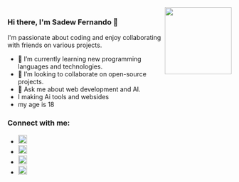 <img align="right" width="150" height="150" src="https://github.com/sadewfernando001.png">

### Hi there, I'm Sadew Fernando 👋

I'm passionate about coding and enjoy collaborating with friends on various projects.

- 🌱 I’m currently learning new programming languages and technologies.
- 👯 I’m looking to collaborate on open-source projects.
- 💬 Ask me about web development and AI.
- I making Ai tools and websides 
- my age is 18

### Connect with me:

- <a herf="https://www.instagram.com/sadew_kawya/"><image width="20" height="20" src="./image/instagram.png"> </a>
- <a herf="https://www.facebook.com/sadew.kawya.5"><image width="20" height="20" src="./image/facebook.png"> </a>
- <a herf="https://www.youtube.com/@SADEW_FERNANDO21"><image width="20" height="20" src="/image/youtube.png"> </a>
- <a herf="https://www.threads.net/@sadew_kawya"><image width="20" height="20" src="/image/threads.png"> </a>
